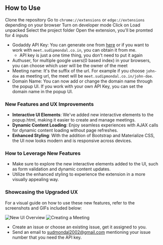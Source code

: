 ## How to Use

Clone the repository
Go to `chrome://extensions` or `edge://extensions` depending on your browser
Turn on developer mode
Click on Load unpacked
Select the project folder
Open the extension, you'll be promted for 4 inputs
  - Godaddy API Key: You can generate one from [here](https://urlforwarding.api.godaddy.com/docs#/api-key/generateApiKey) or if you want to work with `meet.sudipmondal.co.in`, you can obtain it from me.
    - API key is just a one time thing, you don't need to put it again
  - Authuser, for multiple google users(0 based index) in your browsers, you can choose which user will be the owner of the meet
  - Meeting name: It's the suffix of the url. For example if you choose `john-doe` as meeting url, the meet will be `meet.sudipmondal.co.in/john-doe`.
  - Domain Name: You can now add or change the domain name through the popup UI. If you work with your own API Key, you can set the domain name in the popup UI.


### New Features and UX Improvements

- **Interactive UI Elements**: We've added new interactive elements to the popup.html, making it easier to create and manage meetings.
- **Dynamic Content Loading**: Enjoy seamless experiences with AJAX calls for dynamic content loading without page refreshes.
- **Enhanced Styling**: With the addition of Bootstrap and Materialize CSS, the UI now looks modern and is responsive across devices.

### How to Leverage New Features

- Make sure to explore the new interactive elements added to the UI, such as form validation and dynamic content updates.
- Utilize the enhanced styling to experience the extension in a more visually appealing way.

### Showcasing the Upgraded UX

For a visual guide on how to use these new features, refer to the screenshots and GIFs included below:

![New UI Overview](link-to-screenshot)
![Creating a Meeting](link-to-gif)

- Create an issue or choose an existing issue, get it assigned to you.
- Send an email to sudmondal2002@gmail.com mentioning your issue number that you need the API key.
